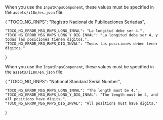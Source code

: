 
When you use the `InputRnpsComponent`, these values must be specified in the `assets/i18n/es.json` file:

{
    "TOCO_NG_RNPS": "Registro Nacional de Publicaciones Seriadas",

    "TOCO_NG_ERROR_MSG_RNPS_LONG_INVAL": "La longitud debe ser 4.",
    "TOCO_NG_ERROR_MSG_RNPS_LONG_Y_DIG_INVAL": "La longitud debe ser 4, y todas las posiciones tienen dígitos.",
    "TOCO_NG_ERROR_MSG_RNPS_DIG_INVAL": "Todas las posiciones deben tener dígitos."
}



When you use the `InputRnpsComponent`, these values must be specified in the `assets/i18n/en.json` file:

{
    "TOCO_NG_RNPS": "National Standard Serial Number",

    "TOCO_NG_ERROR_MSG_RNPS_LONG_INVAL": "The length must be 4.",
    "TOCO_NG_ERROR_MSG_RNPS_LONG_Y_DIG_INVAL": "The length must be 4, and all positions have digits.",
    "TOCO_NG_ERROR_MSG_RNPS_DIG_INVAL": "All positions must have digits."
}
